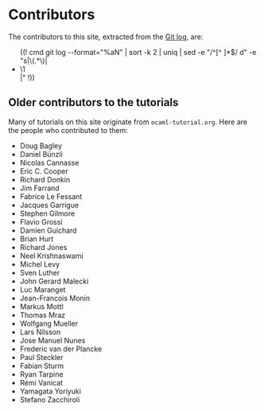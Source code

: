 <!-- ((! set title Contributors !)) -->

Contributors
============

The contributors to this site, extracted from the
[Git log](https://github.com/ocaml/ocaml.org/commits/master), are:

<ul>
((! cmd git log --format="%aN" | sort -k 2 | uniq | sed -e "/^[^ ]*$/ d" -e "s|\(.*\)|<li>\1</li>|" !))
</ul>


Older contributors to the tutorials
-----------------------------------

Many of tutorials on this site originate from `ocaml-tutorial.org`.  Here are
the people who contributed to them:

* Doug Bagley
* Daniel Bünzli
* Nicolas Cannasse
* Eric C. Cooper
* Richard Donkin
* Jim Farrand
* Fabrice Le Fessant
* Jacques Garrigue
* Stephen Gilmore
* Flavio Grossi
* Damien Guichard
* Brian Hurt
* Richard Jones
* Neel Krishnaswami
* Michel Levy
* Sven Luther
* John Gerard Malecki
* Luc Maranget
* Jean-Francois Monin
* Markus Mottl
* Thomas Mraz
* Wolfgang Mueller
* Lars Nilsson
* Jose Manuel Nunes
* Frederic van der Plancke
* Paul Steckler
* Fabian Sturm
* Ryan Tarpine
* Rémi Vanicat
* Yamagata Yoriyuki
* Stefano Zacchiroli

